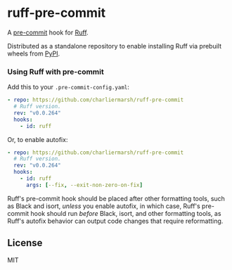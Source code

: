 # ruff-pre-commit

A [pre-commit](https://pre-commit.com/) hook for [Ruff](https://github.com/charliermarsh/ruff).

Distributed as a standalone repository to enable installing Ruff via prebuilt wheels from
[PyPI](https://pypi.org/project/ruff/).

### Using Ruff with pre-commit

Add this to your `.pre-commit-config.yaml`:

```yaml
- repo: https://github.com/charliermarsh/ruff-pre-commit
  # Ruff version.
  rev: "v0.0.264"
  hooks:
    - id: ruff
```

Or, to enable autofix:

```yaml
- repo: https://github.com/charliermarsh/ruff-pre-commit
  # Ruff version.
  rev: "v0.0.264"
  hooks:
    - id: ruff
      args: [--fix, --exit-non-zero-on-fix]
```

Ruff's pre-commit hook should be placed after other formatting tools, such as Black and isort,
_unless_ you enable autofix, in which case, Ruff's pre-commit hook should run _before_ Black, isort,
and other formatting tools, as Ruff's autofix behavior can output code changes that require
reformatting.

## License

MIT
